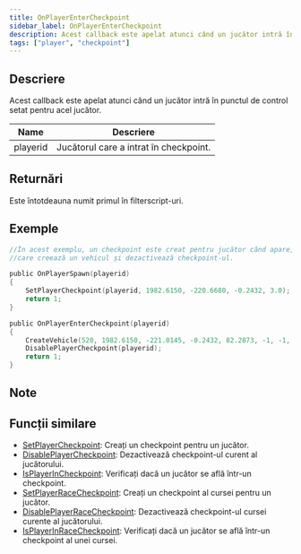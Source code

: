 ```yaml
---
title: OnPlayerEnterCheckpoint
sidebar_label: OnPlayerEnterCheckpoint
description: Acest callback este apelat atunci când un jucător intră în punctul de control setat pentru acel jucător.
tags: ["player", "checkpoint"]
---
```


## Descriere

Acest callback este apelat atunci când un jucător intră în punctul de control setat pentru acel jucător.

| Name     | Descriere                              |
| -------- | -------------------------------------- |
| playerid | Jucătorul care a intrat în checkpoint. |

## Returnări

Este întotdeauna numit primul în filterscript-uri.

## Exemple

```c
//În acest exemplu, un checkpoint este creat pentru jucător când apare,
//care creează un vehicul și dezactivează checkpoint-ul.

public OnPlayerSpawn(playerid)
{
    SetPlayerCheckpoint(playerid, 1982.6150, -220.6680, -0.2432, 3.0);
    return 1;
}

public OnPlayerEnterCheckpoint(playerid)
{
    CreateVehicle(520, 1982.6150, -221.0145, -0.2432, 82.2873, -1, -1, 60000);
    DisablePlayerCheckpoint(playerid);
    return 1;
}
```

## Note

<TipNPCCallbacks />

## Funcții similare

- [SetPlayerCheckpoint](../functions/SetPlayerCheckpoint): Creați un checkpoint pentru un jucător.
- [DisablePlayerCheckpoint](../functions/DisablePlayerCheckpoint): Dezactivează checkpoint-ul curent al jucătorului.
- [IsPlayerInCheckpoint](../functions/IsPlayerInCheckpoint): Verificați dacă un jucător se află într-un checkpoint.
- [SetPlayerRaceCheckpoint](../functions/SetPlayerRaceCheckpoint): Creați un checkpoint al cursei pentru un jucător.
- [DisablePlayerRaceCheckpoint](../functions/DisablePlayerRaceCheckpoint): Dezactivează checkpoint-ul cursei curente al jucătorului.
- [IsPlayerInRaceCheckpoint](../functions/IsPlayerInRaceCheckpoint): Verificați dacă un jucător se află într-un checkpoint al unei cursei.